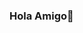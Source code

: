 ### Hola Amigo👋

<!--
**sejal129/sejal129** is a ✨ _special_ ✨ repository because its `README.md` (this file) appears on your GitHub profile.

Here are some ideas to get you started:

- 🔭 I’m currently working on Python.
- 🌱 I’m currently learning Data Science.
- 👯 I’m looking to collaborate on project based on Machine Learning.
- 🤔 I’m looking for help with learning new stuffs.
- 💬 Ask me about any Technical Stuff that I know.
- 📫 How to reach me: [Mail](sejalc230@gmail.com) | [LinkedIn](https://www.linkedin.com/in/sejal-choudhary-9a33ab170/)
- 😄 Pronouns: [Twitter](https://twitter.com/SejalChoudhary9)
- ⚡ Fun fact: I talk a lot. I am totally a chill person with great humor and can give you life advices.
-->
